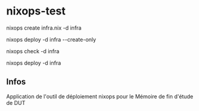 # nixops-test

nixops create infra.nix -d infra

nixops deploy -d infra --create-only

nixops check -d infra

nixops deploy -d infra

## Infos

Application de l'outil de déploiement nixops pour le Mémoire de fin d'étude de DUT
